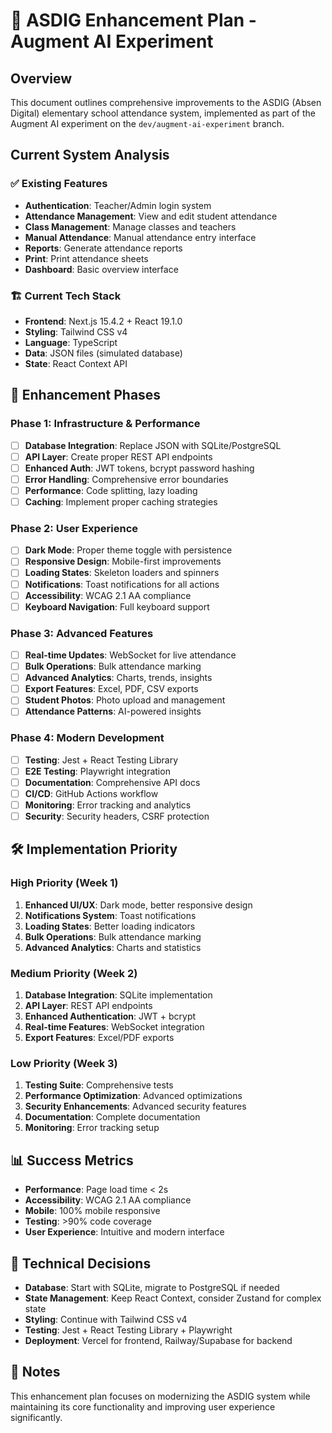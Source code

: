 # 🚀 ASDIG Enhancement Plan - Augment AI Experiment

## Overview
This document outlines comprehensive improvements to the ASDIG (Absen Digital) elementary school attendance system, implemented as part of the Augment AI experiment on the `dev/augment-ai-experiment` branch.

## Current System Analysis

### ✅ Existing Features
- **Authentication**: Teacher/Admin login system
- **Attendance Management**: View and edit student attendance
- **Class Management**: Manage classes and teachers
- **Manual Attendance**: Manual attendance entry interface
- **Reports**: Generate attendance reports
- **Print**: Print attendance sheets
- **Dashboard**: Basic overview interface

### 🏗️ Current Tech Stack
- **Frontend**: Next.js 15.4.2 + React 19.1.0
- **Styling**: Tailwind CSS v4
- **Language**: TypeScript
- **Data**: JSON files (simulated database)
- **State**: React Context API

## 🎯 Enhancement Phases

### Phase 1: Infrastructure & Performance
- [ ] **Database Integration**: Replace JSON with SQLite/PostgreSQL
- [ ] **API Layer**: Create proper REST API endpoints
- [ ] **Enhanced Auth**: JWT tokens, bcrypt password hashing
- [ ] **Error Handling**: Comprehensive error boundaries
- [ ] **Performance**: Code splitting, lazy loading
- [ ] **Caching**: Implement proper caching strategies

### Phase 2: User Experience
- [ ] **Dark Mode**: Proper theme toggle with persistence
- [ ] **Responsive Design**: Mobile-first improvements
- [ ] **Loading States**: Skeleton loaders and spinners
- [ ] **Notifications**: Toast notifications for all actions
- [ ] **Accessibility**: WCAG 2.1 AA compliance
- [ ] **Keyboard Navigation**: Full keyboard support

### Phase 3: Advanced Features
- [ ] **Real-time Updates**: WebSocket for live attendance
- [ ] **Bulk Operations**: Bulk attendance marking
- [ ] **Advanced Analytics**: Charts, trends, insights
- [ ] **Export Features**: Excel, PDF, CSV exports
- [ ] **Student Photos**: Photo upload and management
- [ ] **Attendance Patterns**: AI-powered insights

### Phase 4: Modern Development
- [ ] **Testing**: Jest + React Testing Library
- [ ] **E2E Testing**: Playwright integration
- [ ] **Documentation**: Comprehensive API docs
- [ ] **CI/CD**: GitHub Actions workflow
- [ ] **Monitoring**: Error tracking and analytics
- [ ] **Security**: Security headers, CSRF protection

## 🛠️ Implementation Priority

### High Priority (Week 1)
1. **Enhanced UI/UX**: Dark mode, better responsive design
2. **Notifications System**: Toast notifications
3. **Loading States**: Better loading indicators
4. **Bulk Operations**: Bulk attendance marking
5. **Advanced Analytics**: Charts and statistics

### Medium Priority (Week 2)
1. **Database Integration**: SQLite implementation
2. **API Layer**: REST API endpoints
3. **Enhanced Authentication**: JWT + bcrypt
4. **Real-time Features**: WebSocket integration
5. **Export Features**: Excel/PDF exports

### Low Priority (Week 3)
1. **Testing Suite**: Comprehensive tests
2. **Performance Optimization**: Advanced optimizations
3. **Security Enhancements**: Advanced security features
4. **Documentation**: Complete documentation
5. **Monitoring**: Error tracking setup

## 📊 Success Metrics
- **Performance**: Page load time < 2s
- **Accessibility**: WCAG 2.1 AA compliance
- **Mobile**: 100% mobile responsive
- **Testing**: >90% code coverage
- **User Experience**: Intuitive and modern interface

## 🔧 Technical Decisions
- **Database**: Start with SQLite, migrate to PostgreSQL if needed
- **State Management**: Keep React Context, consider Zustand for complex state
- **Styling**: Continue with Tailwind CSS v4
- **Testing**: Jest + React Testing Library + Playwright
- **Deployment**: Vercel for frontend, Railway/Supabase for backend

## 📝 Notes
This enhancement plan focuses on modernizing the ASDIG system while maintaining its core functionality and improving user experience significantly.
